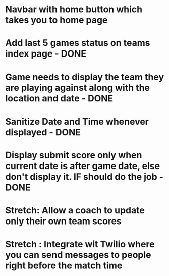 # Navbar with home button which takes you to home page
# Add last 5 games status on teams index page - DONE
# Game needs to display the team they are playing against along with the location and date - DONE
# Sanitize Date and Time whenever displayed - DONE
# Display submit score only when current date is after game date, else don't display it. IF should do the job - DONE
# Stretch: Allow a coach to update only their own team scores
# Stretch : Integrate wit Twilio where you can send messages to people right before the match time
